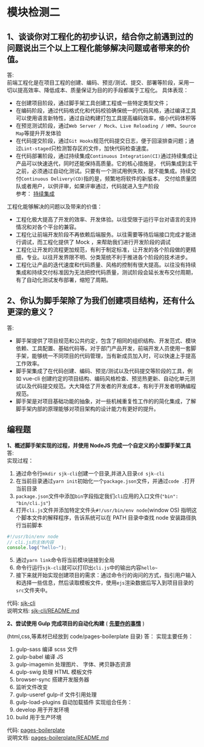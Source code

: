 # 模块检测二

## 1、谈谈你对工程化的初步认识，结合你之前遇到过的问题说出三个以上工程化能够解决问题或者带来的价值。

答:  
前端工程化是在项目工程的创建、编码、预览/测试、提交、部署等阶段，采用一切以提高效率、降低成本、质量保证为目的的手段都属于工程化。
具体表现：

-   在创建项目阶段，通过脚手架工具创建工程或一些特定类型文件；
-   在编码阶段，通过代码格式化和代码校验确保统一的代码风格，通过编译工具可以使用语言新特性，通过自动构建打包工具提高编码效率，缩小代码体积等
-   在预览测试阶段，通过`Web Server / Mock`、`Live Reloading / HMR`、`Source Map`等提升开发体验
-   在代码提交阶段，通过`Git Hooks`规范代码提交日志，便于回滚排查问题；通过`Lint-staged`只检测暂存区的文件，加快代码检查速度。
-   在代码部署阶段，通过持续集成`Continuous Integration(CI)`通过持续集成让产品可以快速迭代，同时还能保持高质量。它的核心措施是，
    代码集成到主干之前，必须通过自动化测试。只要有一个测试用例失败，就不能集成。持续交付`Continuous Delivery(CD)`指的是，频繁地将软件的新版本，
    交付给质量团队或者用户，以供评审，如果评审通过，代码就进入生产阶段  
    参考： [持续集成](https://www.ruanyifeng.com/blog/2015/09/continuous-integration.html)

工程化能够解决的问题以及带来的价值：

-   工程化极大提高了开发的效率、开发体验。以往受限于运行平台对语言的支持情况和对各个平台的兼容。
-   工程化让前端开发阶段不再依赖后端服务。以往需要等待后端接口完成才能进行调试，而工程化提供了 Mock ，来帮助我们进行开发阶段的调试
-   工程化让开发的流程更加规范，有利于制定标准，让开发的各个阶段做的更精细，专业。以往开发界限不明、分类笼统不利于推进各个阶段的技术进步。
-   工程化让产品的迭代速度和代码质量、风格的控制有很大提高。以往没有持续集成和持续交付标准因为无法把控代码质量，测试阶段会延长发布交付周期，有了自动化测试发布部署，缩短了周期。

## 2、你认为脚手架除了为我们创建项目结构，还有什么更深的意义？

答:

-   脚手架提供了项目规范和公共约定，包含了相同的组织结构、开发范式、模块依赖、工具配置、基础代码等。对于部门产品开发，前端开发人员使用一套脚手架，能够统一不同项目的代码管理，当有新成员加入时，可以快速上手提高工作效率。
-   脚手架集成了在代码创建、编码、预览/测试以及代码提交等阶段的工具，例如 vue-cli 创建约定的项目结构、编码风格检查、预览热更新、自动化单元测试以及代码提交规范。大大降低了开发者的开发成本，有利于开发者明确编程规范。
-   脚手架是对项目基础功能的抽象，对一些机械重复性工作的的简化集成，了解脚手架内部的原理能够对项目架构的设计能力有更好的提升。

## 编程题

**1、概述脚手架实现的过程，并使用 NodeJS 完成一个自定义的小型脚手架工具**  
答:  
实现过程：

1. 通过命令行`mkdir sjk-cli`创建一个目录,并进入目录`cd sjk-cli`
2. 在当前目录通过`yarn init`初始化一个`package.json`文件，并通过`code .`打开当前目录
3. `package.json`文件中添加`bin`字段指定我们`cli`应用的入口文件(`"bin": "bin/cli.js"`)
4. 打开`cli.js`文件并添加特定文件头`#!/usr/bin/env node`(window OS) 指明这个脚本文件的解释程序，告诉系统可以在 PATH 目录中查找 node 安装路径执行当前脚本

```js
#!/usr/bin/env node
// cli.js的主体内容
console.log("hello~");
```

5. 通过`yarn link`命令将当前模块链接到全局
6. 命令行运行`sjk-cli`就可以打印出`cli.js`中的输出内容`hello~`
7. 接下来就开始实现创建项目的需求：通过命令行的询问的方式，指引用户输入和选择一些信息，然后读取模板文件，使用`ejs`渲染数据后写入到项目目录的`src`文件夹中。

代码: [sjk-cli](https://gitee.com/sjk2016/lagoufed-e-task/tree/master/part2/fed-e-task-02-01/code/sjk-cli)  
说明文档: [sjk-cli/README.md](https://gitee.com/sjk2016/lagoufed-e-task/tree/master/part2/fed-e-task-02-01/code/pages-boilerplate)

**2、尝试使用 Gulp 完成项目的自动化构建** ( **[先要作的事情](https://gitee.com/lagoufed/fed-e-questions/blob/master/part2/%E4%B8%8B%E8%BD%BD%E5%8C%85%E6%98%AF%E5%87%BA%E9%94%99%E7%9A%84%E8%A7%A3%E5%86%B3%E6%96%B9%E5%BC%8F.md)** )

(html,css,等素材已经放到 code/pages-boilerplate 目录)
答：
实现主要任务：

1. gulp-sass 编译 scss 文件
2. gulp-babel 编译 JS
3. gulp-imagemin 处理图片、 字体、拷贝静态资源
4. gulp-swig 处理 HTML 模板文件
5. browser-sync 搭建开发服务器
6. 监听文件改变
7. gulp-useref gulp-if 文件引用处理
8. gulp-load-plugins 自动加载插件
   实现组合任务：
9. develop 用于开发环境
10. build 用于生产环境

代码: [pages-boilerplate](https://gitee.com/sjk2016/lagoufed-e-task/tree/master/part2/fed-e-task-02-01/code/pages-boilerplate)  
说明文档: [pages-boilerplate/README.md](https://gitee.com/sjk2016/lagoufed-e-task/tree/master/part2/fed-e-task-02-01/code/pages-boilerplate)
